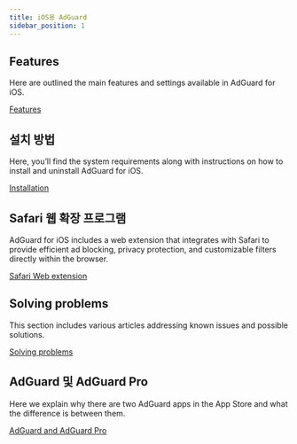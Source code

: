 ```yaml
---
title: iOS용 AdGuard
sidebar_position: 1
---
```


## Features

Here are outlined the main features and settings available in AdGuard for iOS.

[Features](/adguard-for-ios/features/features.md)

## 설치 방법

Here, you’ll find the system requirements along with instructions on how to install and uninstall AdGuard for iOS.

[Installation](/adguard-for-ios/installation.md)

## Safari 웹 확장 프로그램

AdGuard for iOS includes a web extension that integrates with Safari to provide efficient ad blocking, privacy protection, and customizable filters directly within the browser.

[Safari Web extension](/adguard-for-ios/web-extension.md)

## Solving problems

This section includes various articles addressing known issues and possible solutions.

[Solving problems](/adguard-for-ios/solving-problems/solving-problems.md)

## AdGuard 및 AdGuard Pro

Here we explain why there are two AdGuard apps in the App Store and what the difference is between them.

[AdGuard and AdGuard Pro](/adguard-for-ios/adguard-and-adguard-pro.md)
